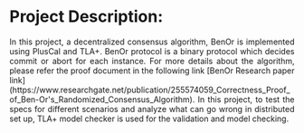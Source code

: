 # Project Description:
<p align= "Justify">
In this project, a decentralized consensus algorithm, BenOr is implemented using PlusCal and TLA+. BenOr protocol is a binary protocol which decides commit or abort for each instance. For more details about the algorithm, please refer the proof document in the following link
[BenOr Research paper link] (https://www.researchgate.net/publication/255574059_Correctness_Proof_of_Ben-Or's_Randomized_Consensus_Algorithm). In this project, to test the specs for different scenarios and analyze what can go wrong in distributed set up, TLA+ model checker is used for the validation and model checking.
</p>
